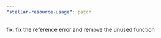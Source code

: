```yaml
---
"stellar-resource-usage": patch
---
```


fix: fix the reference error and remove the unused function
